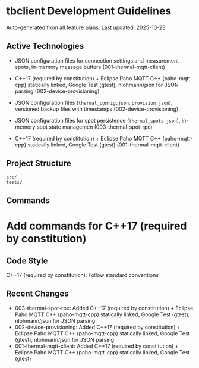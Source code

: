 # tbclient Development Guidelines

Auto-generated from all feature plans. Last updated: 2025-10-23

## Active Technologies
- JSON configuration files for connection settings and measurement spots, in-memory message buffers (001-thermal-mqtt-client)
- C++17 (required by constitution) + Eclipse Paho MQTT C++ (paho-mqtt-cpp) statically linked, Google Test (gtest), nlohmann/json for JSON parsing (002-device-provisioning)
- JSON configuration files (`thermal_config.json`, `provision.json`), versioned backup files with timestamps (002-device-provisioning)
- JSON configuration files for spot persistence (`thermal_spots.json`), in-memory spot state managemen (003-thermal-spot-rpc)

- C++17 (required by constitution) + Eclipse Paho MQTT C++ (paho-mqtt-cpp) statically linked, Google Test (gtest) (001-thermal-mqtt-client)

## Project Structure

```text
src/
tests/
```

## Commands

# Add commands for C++17 (required by constitution)

## Code Style

C++17 (required by constitution): Follow standard conventions

## Recent Changes
- 003-thermal-spot-rpc: Added C++17 (required by constitution) + Eclipse Paho MQTT C++ (paho-mqtt-cpp) statically linked, Google Test (gtest), nlohmann/json for JSON parsing
- 002-device-provisioning: Added C++17 (required by constitution) + Eclipse Paho MQTT C++ (paho-mqtt-cpp) statically linked, Google Test (gtest), nlohmann/json for JSON parsing
- 001-thermal-mqtt-client: Added C++17 (required by constitution) + Eclipse Paho MQTT C++ (paho-mqtt-cpp) statically linked, Google Test (gtest)


<!-- MANUAL ADDITIONS START -->
<!-- MANUAL ADDITIONS END -->
